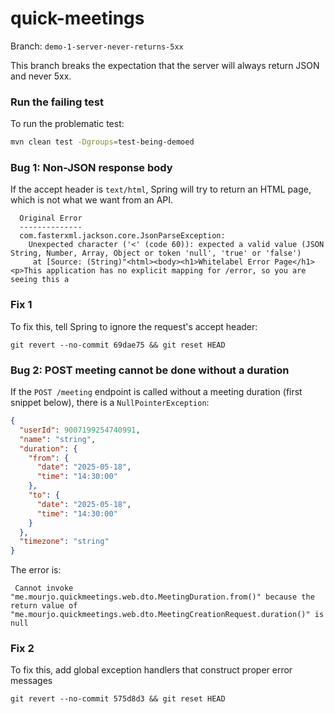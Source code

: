 # quick-meetings

Branch: `demo-1-server-never-returns-5xx`

This branch breaks the expectation that the server will always return JSON and never 5xx.

### Run the failing test

To run the problematic test:

```bash
mvn clean test -Dgroups=test-being-demoed
```

### Bug 1: Non-JSON response body

If the accept header is `text/html`, Spring will try to return an HTML page, which is not what we
want from an API.

```
  Original Error
  --------------
  com.fasterxml.jackson.core.JsonParseException:
    Unexpected character ('<' (code 60)): expected a valid value (JSON String, Number, Array, Object or token 'null', 'true' or 'false')
     at [Source: (String)"<html><body><h1>Whitelabel Error Page</h1><p>This application has no explicit mapping for /error, so you are seeing this a
```

### Fix 1

To fix this, tell Spring to ignore the request's accept header:

```
git revert --no-commit 69dae75 && git reset HEAD
```

### Bug 2: POST meeting cannot be done without a duration

If the `POST /meeting` endpoint is called without a meeting duration (first snippet below), there is
a `NullPointerException`:

```json
{
  "userId": 9007199254740991,
  "name": "string",
  "duration": {
    "from": {
      "date": "2025-05-18",
      "time": "14:30:00"
    },
    "to": {
      "date": "2025-05-18",
      "time": "14:30:00"
    }
  },
  "timezone": "string"
}
```

The error is:

```
 Cannot invoke "me.mourjo.quickmeetings.web.dto.MeetingDuration.from()" because the return value of "me.mourjo.quickmeetings.web.dto.MeetingCreationRequest.duration()" is null
```

### Fix 2

To fix this, add global exception handlers that construct proper error messages

```
git revert --no-commit 575d8d3 && git reset HEAD
```